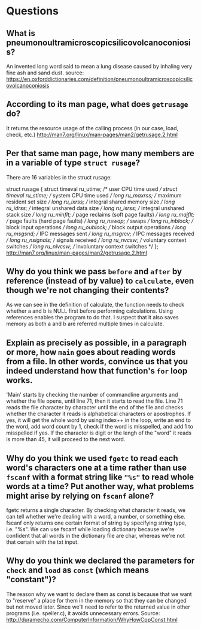 # Questions

## What is pneumonoultramicroscopicsilicovolcanoconiosis?

An invented long word said to mean a lung disease caused by inhaling very fine ash and sand dust.
source: https://en.oxforddictionaries.com/definition/pneumonoultramicroscopicsilicovolcanoconiosis

## According to its man page, what does `getrusage` do?

It returns the resource usage of the calling process (in our case, load, check, etc.)
http://man7.org/linux/man-pages/man2/getrusage.2.html

## Per that same man page, how many members are in a variable of type `struct rusage`?

There are 16 variables in the struct rusage:

 struct rusage {
               struct timeval ru_utime; /* user CPU time used */
               struct timeval ru_stime; /* system CPU time used */
               long   ru_maxrss;        /* maximum resident set size */
               long   ru_ixrss;         /* integral shared memory size */
               long   ru_idrss;         /* integral unshared data size */
               long   ru_isrss;         /* integral unshared stack size */
               long   ru_minflt;        /* page reclaims (soft page faults) */
               long   ru_majflt;        /* page faults (hard page faults) */
               long   ru_nswap;         /* swaps */
               long   ru_inblock;       /* block input operations */
               long   ru_oublock;       /* block output operations */
               long   ru_msgsnd;        /* IPC messages sent */
               long   ru_msgrcv;        /* IPC messages received */
               long   ru_nsignals;      /* signals received */
               long   ru_nvcsw;         /* voluntary context switches */
               long   ru_nivcsw;        /* involuntary context switches */
           };
http://man7.org/linux/man-pages/man2/getrusage.2.html


## Why do you think we pass `before` and `after` by reference (instead of by value) to `calculate`, even though we're not changing their contents?

As we can see in the definition of calculate, the function needs to check whether a and b is NULL first before performing calculations.
Using references enables the program to do that.
I suspect that it also saves memory as both a and b are referred multiple times in calculate.

## Explain as precisely as possible, in a paragraph or more, how `main` goes about reading words from a file. In other words, convince us that you indeed understand how that function's `for` loop works.

'Main' starts by checking the number of commandline arguments and whether the file opens, until line 71, then it starts to read the file.
Line 71 reads the file character by character until the end of the file and checks whether the character it reads is alphabetical characters or apostrophes.
If yes, it will get the whole word by using index++ in the loop, write an end to the word, add word count by 1, check if the word is misspelled, and add 1 to misspelled if yes.
If the character is digit or the lengh of the "word" it reads is more than 45, it will proceed to the next word.

## Why do you think we used `fgetc` to read each word's characters one at a time rather than use `fscanf` with a format string like `"%s"` to read whole words at a time? Put another way, what problems might arise by relying on `fscanf` alone?

fgetc returns a single character. By checking what character it reads, we can tell whether we're dealing with a word, a number, or something else.
fscanf only returns one certain format of string by specifying string type, i.e. "%s". We can use fscanf while loading dictionary because we're confident that
all words in the dictionary file are char, whereas we're not that certain with the txt input.

## Why do you think we declared the parameters for `check` and `load` as `const` (which means "constant")?

The reason why we want to declare them as const is because that we want to "reserve" a place for them in the memory so that they can be changed but not moved later.
Since we'll need to refer to the returned value in other programs (i.e. speller.c), it avoids unnecessary errors.
Source: http://duramecho.com/ComputerInformation/WhyHowCppConst.html

